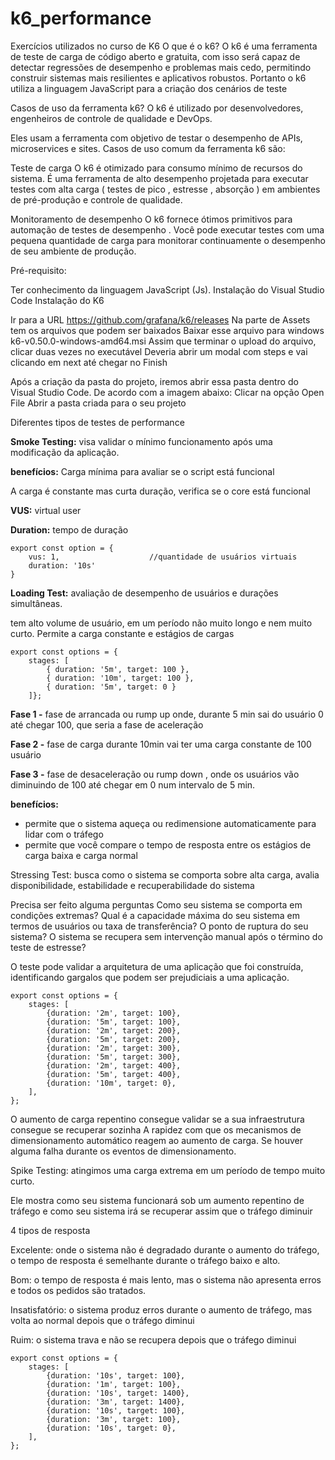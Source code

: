 # k6_performance
Exercícios utilizados no curso de K6
O que é o k6?
O k6 é uma ferramenta de teste de carga de código aberto e gratuita, com isso será capaz de detectar regressões de desempenho e problemas mais cedo, permitindo construir sistemas mais resilientes e aplicativos robustos. Portanto o k6 utiliza a linguagem JavaScript para a criação dos cenários de teste

Casos de uso da ferramenta k6?
O k6 é utilizado por desenvolvedores, engenheiros de controle de qualidade e DevOps.

Eles usam a ferramenta com objetivo de testar o desempenho de APIs, microservices e sites. Casos de uso comum da ferramenta k6 são:

Teste de carga
O k6 é otimizado para consumo mínimo de recursos do sistema. É uma ferramenta de alto desempenho projetada para executar testes com alta carga ( testes de pico , estresse , absorção ) em ambientes de pré-produção e controle de qualidade.

Monitoramento de desempenho
O k6 fornece ótimos primitivos para automação de testes de desempenho . Você pode executar testes com uma pequena quantidade de carga para monitorar continuamente o desempenho de seu ambiente de produção.

Pré-requisito:

Ter conhecimento da linguagem JavaScript (Js).
Instalação do Visual Studio Code
Instalação do K6

Ir para a URL https://github.com/grafana/k6/releases
Na parte de Assets tem os arquivos que podem ser baixados
Baixar esse arquivo para windows k6-v0.50.0-windows-amd64.msi
Assim que terminar o upload do arquivo, clicar duas vezes no executável
Deveria abrir um modal com steps e vai clicando em next até chegar no Finish

Após a criação da pasta do projeto, iremos abrir essa pasta dentro do Visual Studio Code. De acordo com a imagem abaixo:
Clicar na opção Open File
Abrir a pasta criada para o seu projeto

Diferentes tipos de testes de performance

**Smoke Testing:** visa validar o mínimo funcionamento após uma modificação da aplicação.

**benefícios:** Carga mínima para avaliar se o script está funcional

A carga é constante mas curta duração, verifica se o core está funcional 

**VUS:** virtual user

**Duration:** tempo de duração

```
export const option = {
    vus: 1,                    //quantidade de usuários virtuais
    duration: '10s'
}
```

**Loading Test:** avaliação de desempenho de usuários e durações simultâneas.

tem alto volume de usuário, em um período não muito longo e nem muito curto. 
Permite a carga constante e estágios de cargas

```
export const options = {
    stages: [
        { duration: '5m', target: 100 },
        { duration: '10m', target: 100 },
        { duration: '5m', target: 0 }
    ]};
```

**Fase 1 -** fase de arrancada ou rump up onde, durante 5 min sai do usuário 0 até chegar 100, que seria a fase de aceleração

**Fase 2 -** fase de carga durante 10min vai ter uma carga constante de 100 usuário

**Fase 3 -** fase de desaceleração ou rump down , onde os usuários vão diminuindo de 100 até chegar em 0 num intervalo de 5 min.

**benefícios:** 
- permite que o sistema aqueça ou redimensione automaticamente para lidar com o tráfego
- permite que você compare o tempo de resposta entre os estágios de carga baixa e carga normal 

Stressing Test: busca como o sistema se comporta sobre alta carga, avalia disponibilidade, estabilidade e recuperabilidade do sistema

Precisa ser feito alguma perguntas
Como seu sistema se comporta em condições extremas?
Qual é a capacidade máxima do seu sistema em termos de usuários ou taxa de transferência?
O ponto de ruptura do seu sistema?
O sistema se recupera sem intervenção manual após o término do teste de estresse?

O teste pode validar a arquitetura de uma aplicação que foi construída, identificando gargalos que podem ser prejudiciais a uma aplicação.

```
export const options = {
    stages: [
        {duration: '2m', target: 100},
        {duration: '5m', target: 100},
        {duration: '2m', target: 200},
        {duration: '5m', target: 200},
        {duration: '2m', target: 300},
        {duration: '5m', target: 300},
        {duration: '2m', target: 400},
        {duration: '5m', target: 400},
        {duration: '10m', target: 0},
    ],
};
```

O aumento de carga repentino consegue validar se a sua infraestrutura consegue se recuperar sozinha 
A rapidez com que os mecanismos de dimensionamento automático reagem ao aumento de carga.
Se houver alguma falha durante os eventos de dimensionamento.

Spike Testing: atingimos uma carga extrema em um período de tempo muito curto.

Ele mostra como seu sistema funcionará sob um aumento repentino de tráfego e como seu sistema irá se recuperar assim que o tráfego diminuir

4 tipos de resposta

Excelente: onde o sistema não é degradado durante o aumento do tráfego, o tempo de resposta é semelhante durante o tráfego baixo e alto.

Bom: o tempo de resposta é mais lento, mas o sistema não apresenta erros e todos os pedidos são tratados.

Insatisfatório: o sistema produz erros durante o aumento de tráfego, mas volta ao normal depois que o tráfego diminui

Ruim: o sistema trava e não se recupera depois que o tráfego diminui

```
export const options = {
    stages: [
        {duration: '10s', target: 100},
        {duration: '1m', target: 100},
        {duration: '10s', target: 1400},
        {duration: '3m', target: 1400},
        {duration: '10s', target: 100},
        {duration: '3m', target: 100},
        {duration: '10s', target: 0},
    ],
};
```









